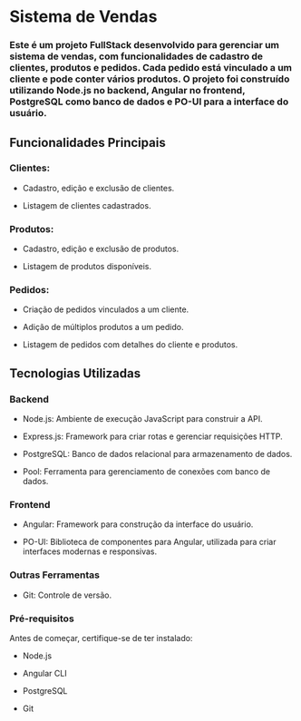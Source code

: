 # Sistema de Vendas
### Este é um projeto FullStack desenvolvido para gerenciar um sistema de vendas, com funcionalidades de cadastro de clientes, produtos e pedidos. Cada pedido está vinculado a um cliente e pode conter vários produtos. O projeto foi construído utilizando Node.js no backend, Angular no frontend, PostgreSQL como banco de dados e PO-UI para a interface do usuário.

## Funcionalidades Principais
### Clientes:

- Cadastro, edição e exclusão de clientes.

- Listagem de clientes cadastrados.

### Produtos:

- Cadastro, edição e exclusão de produtos.

- Listagem de produtos disponíveis.

### Pedidos:

- Criação de pedidos vinculados a um cliente.

- Adição de múltiplos produtos a um pedido.

- Listagem de pedidos com detalhes do cliente e produtos.

## Tecnologias Utilizadas
### Backend
- Node.js: Ambiente de execução JavaScript para construir a API.

- Express.js: Framework para criar rotas e gerenciar requisições HTTP.

- PostgreSQL: Banco de dados relacional para armazenamento de dados.

- Pool: Ferramenta para gerenciamento de conexões com banco de dados.

### Frontend
- Angular: Framework para construção da interface do usuário.

- PO-UI: Biblioteca de componentes para Angular, utilizada para criar interfaces modernas e responsivas.

### Outras Ferramentas
- Git: Controle de versão.

### Pré-requisitos
Antes de começar, certifique-se de ter instalado:

- Node.js 

- Angular CLI

- PostgreSQL 

- Git
